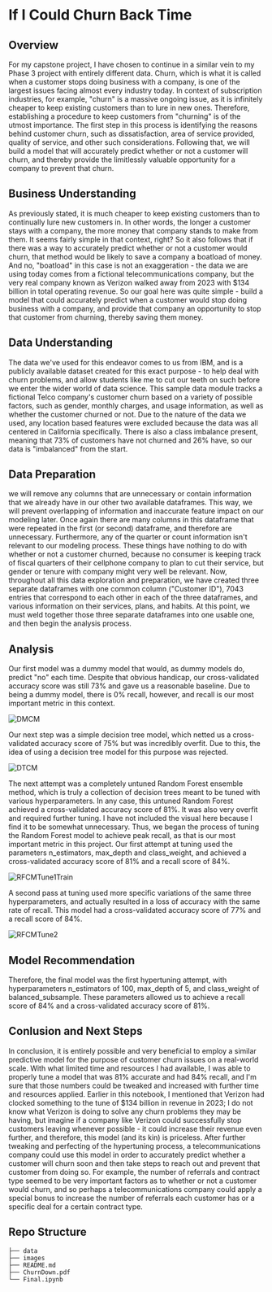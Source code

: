 # If I Could Churn Back Time
## Overview

For my capstone project, I have chosen to continue in a similar vein to my Phase 3 project with entirely different data. Churn, which is what it is called when a customer stops doing business with a company, is one of the largest issues facing almost every industry today. In context of subscription industries, for example, "churn" is a massive ongoing issue, as it is infinitely cheaper to keep existing customers than to lure in new ones. Therefore, establishing a procedure to keep customers from "churning" is of the utmost importance. The first step in this process is identifying the reasons behind customer churn, such as dissatisfaction, area of service provided, quality of service, and other such considerations. Following that, we will build a model that will accurately predict whether or not a customer will churn, and thereby provide the limitlessly valuable opportunity for a company to prevent that churn.

## Business Understanding

As previously stated, it is much cheaper to keep existing customers than to continually lure new customers in. In other words, the longer a customer stays with a company, the more money that company stands to make from them. It seems fairly simple in that context, right? So it also follows that if there was a way to accurately predict whether or not a customer would churn, that method would be likely to save a company a boatload of money. And no, "boatload" in this case is not an exaggeration - the data we are using today comes from a fictional telecommunications company, but the very real company known as Verizon walked away from 2023 with $134 billion in total operating revenue. So our goal here was quite simple - build a model that could accurately predict when a customer would stop doing business with a company, and provide that company an opportunity to stop that customer from churning, thereby saving them money.

## Data Understanding

The data we've used for this endeavor comes to us from IBM, and is a publicly available dataset created for this exact purpose - to help deal with churn problems, and allow students like me to cut our teeth on such before we enter the wider world of data science. This sample data module tracks a fictional Telco company's customer churn based on a variety of possible factors, such as gender, monthly charges, and usage information, as well as whether the customer churned or not. Due to the nature of the data we used, any location based features were excluded because the data was all centered in California specifically. There is also a class imbalance present, meaning that 73% of customers have not churned and 26% have, so our data is "imbalanced" from the start.

## Data Preparation

we will remove any columns that are unnecessary or contain information that we already have in our other two available dataframes. This way, we will prevent overlapping of information and inaccurate feature impact on our modeling later. Once again there are many columns in this dataframe that were repeated in the first (or second) dataframe, and therefore are unnecessary. Furthermore, any of the quarter or count information isn't relevant to our modeling process. These things have nothing to do with whether or not a customer churned, because no consumer is keeping track of fiscal quarters of their cellphone company to plan to cut their service, but gender or tenure with company might very well be relevant. Now, throughout all this data exploration and preparation, we have created three separate dataframes with one common column ("Customer ID"), 7043 entries that correspond to each other in each of the three dataframes, and various information on their services, plans, and habits. At this point, we must weld together those three separate dataframes into one usable one, and then begin the analysis process.

## Analysis

Our first model was a dummy model that would, as dummy models do, predict "no" each time. Despite that obvious handicap, our cross-validated accuracy score was still 73% and gave us a reasonable baseline. Due to being a dummy model, there is 0% recall, however, and recall is our most important metric in this context. 

![DMCM](https://github.com/falloutb1tch/ChurnBackTime/assets/149413838/44ed8038-a72f-4b83-b7dd-be1a24ceb95a)

Our next step was a simple decision tree model, which netted us a cross-validated accuracy score of 75% but was incredibly overfit. Due to this, the idea of using a decision tree model for this purpose was rejected.

![DTCM](https://github.com/falloutb1tch/ChurnBackTime/assets/149413838/ae5572dd-2a32-49fc-ae76-50aca37c8bd2)

The next attempt was a completely untuned Random Forest ensemble method, which is truly a collection of decision trees meant to be tuned with various hyperparameters. In any case, this untuned Random Forest achieved a cross-validated accuracy score of 81%. It was also very overfit and required further tuning. I have not included the visual here because I find it to be somewhat unnecessary. Thus, we began the process of tuning the Random Forest model to achieve peak recall, as that is our most important metric in this project. Our first attempt at tuning used the parameters n_estimators, max_depth and class_weight, and achieved a cross-validated accuracy score of 81% and a recall score of 84%.

![RFCMTune1Train](https://github.com/falloutb1tch/ChurnBackTime/assets/149413838/ade48b20-2490-4c37-b627-f5b6c02090b4)

A second pass at tuning used more specific variations of the same three hyperparameters, and actually resulted in a loss of accuracy with the same rate of recall. This model had a cross-validated accuracy score of 77% and a recall score of 84%.

![RFCMTune2](https://github.com/falloutb1tch/ChurnBackTime/assets/149413838/05c56dde-6575-4b64-83f3-26b905ada36e)

## Model Recommendation

Therefore, the final model was the first hypertuning attempt, with hyperparameters n_estimators of 100, max_depth of 5, and class_weight of balanced_subsample. These parameters allowed us to achieve a recall score of 84% and a cross-validated accuracy score of 81%.

## Conlusion and Next Steps

In conclusion, it is entirely possible and very beneficial to employ a similar predictive model for the purpose of customer churn issues on a real-world scale. With what limited time and resources I had available, I was able to properly tune a model that was 81% accurate and had 84% recall, and I'm sure that those numbers could be tweaked and increased with further time and resources applied. Earlier in this notebook, I mentioned that Verizon had clocked something to the tune of $134 billion in revenue in 2023; I do not know what Verizon is doing to solve any churn problems they may be having, but imagine if a company like Verizon could successfully stop customers leaving whenever possible - it could increase their revenue even further, and therefore, this model (and its kin) is priceless. After further tweaking and perfecting of the hypertuning process, a telecommunications company could use this model in order to accurately predict whether a customer will churn soon and then take steps to reach out and prevent that customer from doing so. For example, the number of referrals and contract type seemed to be very important factors as to whether or not a customer would churn, and so perhaps a telecommunications company could apply a special bonus to increase the number of referrals each customer has or a specific deal for a certain contract type.

## Repo Structure
```
├── data
├── images
├── README.md
├── ChurnDown.pdf
└── Final.ipynb
```
